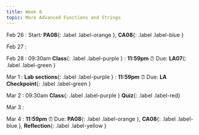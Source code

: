 ```yaml
---
title: Week 8
topic: More Advanced Functions and Strings
---
```

Feb 26
: Start: **PA08**{: .label .label-orange }, **CA08**{: .label .label-blue }


Feb 27
: 

Feb 28
: 09:30am **Class**{: .label .label-purple }
: **11:59pm**  ⏰  Due: **LA07**{: .label .label-green }


Mar 1
: **Lab sections**{: .label .label-purple }
: **11:59pm**  ⏰  Due: **LA Checkpoint**{: .label .label-green }


Mar 2
: 09:30am **Class**{: .label .label-purple } **Quiz**{: .label .label-red}


Mar 3
: 

Mar 4
: **11:59pm**  ⏰  Due: **PA08**{: .label .label-orange }, **CA08**{: .label .label-blue }, **Reflection**{: .label .label-yellow }



